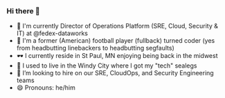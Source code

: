 ### Hi there 👋

- 🤖 I'm currently Director of Operations Platform (SRE, Cloud, Security & IT) at @fedex-dataworks
- 🏈 I'm a former (American) football player (fullback) turned coder (yes from headbutting linebackers to headbutting segfaults)
- 🕶️ I currently reside in St Paul, MN enjoying being back in the midwest
- 🧦 I used to live in the Windy City where I got my "tech" sealegs
- 🤔 I’m looking to hire on our SRE, CloudOps, and Security Engineering teams
- 😄 Pronouns: he/him

